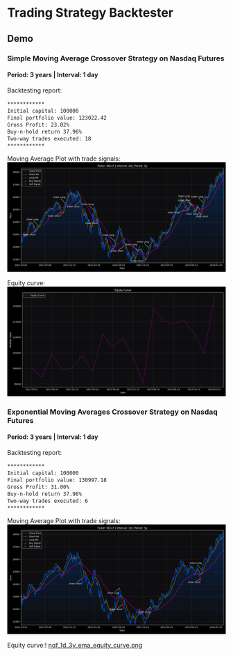 # Trading Strategy Backtester

## Demo

### Simple Moving Average Crossover Strategy on Nasdaq Futures
#### Period: 3 years | Interval: 1 day

Backtesting report:
```
************
Initial capital: 100000
Final portfolio value: 123022.42
Gross Profit: 23.02%
Buy-n-hold return 37.96%
Two-way trades executed: 18
************
```

Moving Average Plot with trade signals:
![nqf_1d_3y_sma.png](charts%2Fnqf_1d_3y_sma.png)

Equity curve:
![nqf_1d_3y_sma_equity_curve.png](charts%2Fnqf_1d_3y_sma_equity_curve.png)


### Exponential Moving Averages Crossover Strategy on Nasdaq Futures
#### Period: 3 years | Interval: 1 day

Backtesting report:
```
************
Initial capital: 100000
Final portfolio value: 130997.18
Gross Profit: 31.00%
Buy-n-hold return 37.96%
Two-way trades executed: 6
************
```

Moving Average Plot with trade signals:
![nqf_1d_3y_ema.png](charts%2Fnqf_1d_3y_ema.png)

Equity curve:!
[nqf_1d_3y_ema_equity_curve.png](charts%2Fnqf_1d_3y_ema_equity_curve.png)
